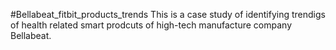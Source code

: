 #Bellabeat_fitbit_products_trends
This is a case study of  identifying trendigs of health related smart prodcuts of  high-tech manufacture company Bellabeat.
